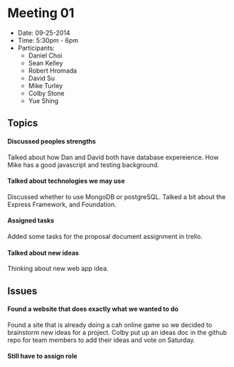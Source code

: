 # Meeting 01
- Date: 09-25-2014
- Time: 5:30pm - 6pm
- Participants:
	- Daniel Choi
	- Sean Kelley
	- Robert Hromada
	- David Su
	- Mike Turley
	- Colby Stone
	- Yue Shing

## Topics

#### Discussed peoples strengths
<p>Talked about how Dan and David both have database expereience. How Mike has a good javascript and testing background.</p>

#### Talked about technologies we may use
<p>
Discussed whether to use MongoDB or postgreSQL.
Talked a bit about the Express Framework, and Foundation.
</p>

#### Assigned tasks
<p>
Added some tasks for the proposal document assignment in trello.
</p>

#### Talked about new ideas
<p>
Thinking about new web app idea.
</p>


## Issues

#### Found a website that does exactly what we wanted to do
<p>Found a site that is already doing a cah online game so we decided to brainstorm new ideas for a project. Colby put up an ideas doc in the github repo for team members to add their ideas and vote on Saturday.</p>

#### Still have to assign role
